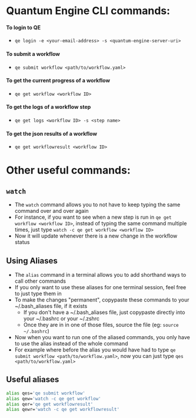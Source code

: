 # Quantum Engine CLI commands:
#### To login to QE
- `qe login -e <your-email-address> -s <quantum-engine-server-uri>`

#### To submit a workflow
- `qe submit workflow <path/to/workflow.yaml>`

#### To get the current progress of a workflow
- `qe get workflow <workflow ID>`

#### To get the logs of a workflow step
- `qe get logs <workflow ID> -s <step name>`

#### To get the json results of a workflow
- `qe get workflowresult <workflow ID>`

# Other useful commands:
## `watch`
- The `watch` command allows you to not have to keep typing the same command over and over again
- For instance, if you want to see when a new step is run in `qe get workflow <workflow ID>`, instead of typing the same command multiple times, just type `watch -c qe get workflow <workflow ID>`
- Now it will update whenever there is a new change in the workflow status

## Using Aliases
- The `alias` command in a terminal allows you to add shorthand ways to call other commands
- If you only want to use these aliases for one terminal session, feel free to just type them in
- To make the changes "permanent", copypaste these commands to your ~/.bash_aliases file, if it exists
  - If you don't have a ~/.bash_aliases file, just copypaste directly into your ~/.bashrc or your ~/.zshrc
  - Once they are in in one of those files, source the file (eg: `source ~/.bashrc`)
- Now when you want to run one of the aliased commands, you only have to use the alias instead of the whole command
 - For example where before the alias you would have had to type `qe submit workflow <path/to/workflow.yaml>`, now you can just type `qes <path/to/workflow.yaml>`

## Useful aliases
```bash
alias qes='qe submit workflow'
alias qew='watch -c qe get workflow'
alias qer='qe get workflowresult'
alias qewr='watch -c qe get workflowresult'
```
